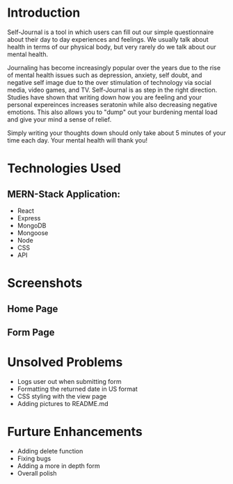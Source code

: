 # Introduction 
  Self-Journal is a tool in which users can fill out our simple questionnaire about their day to day experiences and feelings. We usually talk about health in terms of our physical body, but very rarely do we talk about our mental health. 
  
  Journaling has become increasingly popular over the years due to the rise of mental health issues such as depression, anxiety, self doubt, and negative self image due to the over stimulation of technology via social media, video games, and TV. Self-Journal is as step in the right direction. Studies have shown that writing down how you are feeling and your personal expereinces increases seratonin while also decreasing negative emotions. This also allows you to "dump" out your burdening mental load and give your mind a sense of relief. 
  
  Simply writing your thoughts down should only take about 5 minutes of your time each day. Your mental health will thank you!


# Technologies Used

## MERN-Stack Application:
* React
* Express
* MongoDB
* Mongoose
* Node
* CSS
* API



# Screenshots

## Home Page 


## Form Page 





# Unsolved Problems 

* Logs user out when submitting form
* Formatting the returned date in US format
* CSS styling with the view page
* Adding pictures to README.md
 

# Furture Enhancements 

* Adding delete function
* Fixing bugs
* Adding a more in depth form
* Overall polish